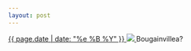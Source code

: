 ```yaml
---
layout: post
---
```


<p>
  <a href="/124">
    <time>{{ page.date | date: "%e %B %Y" }}</time>
    <img src="https://s3.amazonaws.com/life.aaronjgreenberg.com/124.jpg">
  </a>
  Bougainvillea?
</p>
